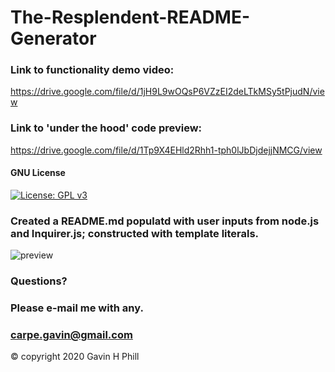 # The-Resplendent-README-Generator

### Link to functionality demo video:
https://drive.google.com/file/d/1jH9L9wOQsP6VZzEI2deLTkMSy5tPjudN/view
<br>
### Link to 'under the hood' code preview:
https://drive.google.com/file/d/1Tp9X4EHld2Rhh1-tph0lJbDjdejjNMCG/view

#### GNU License
[![License: GPL v3](https://img.shields.io/badge/License-GPLv3-blue.svg)](https://www.gnu.org/licenses/gpl-3.0)

### Created a README.md populatd with user inputs from node.js and Inquirer.js; constructed with template literals.

![preview](https://github.com/carpegavin/The-Resplendent-README-Generator/blob/main/assets/img/READMEpreview.gif?raw=true)

### Questions?
### Please e-mail me with any.
### carpe.gavin@gmail.com


© copyright 2020 Gavin H Phill
